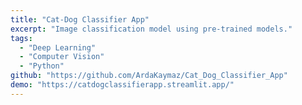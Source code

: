 ```yaml
---
title: "Cat-Dog Classifier App"
excerpt: "Image classification model using pre-trained models."
tags:
  - "Deep Learning"
  - "Computer Vision"
  - "Python"
github: "https://github.com/ArdaKaymaz/Cat_Dog_Classifier_App"
demo: "https://catdogclassifierapp.streamlit.app/"
---
```

